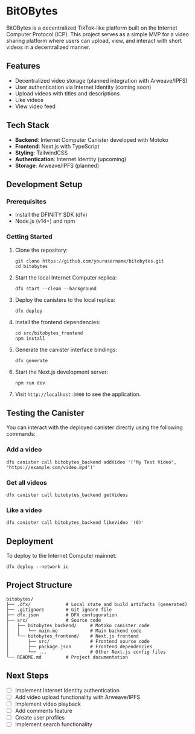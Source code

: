 # BitOBytes

BitOBytes is a decentralized TikTok-like platform built on the Internet Computer Protocol (ICP). This project serves as a simple MVP for a video sharing platform where users can upload, view, and interact with short videos in a decentralized manner.

## Features

- Decentralized video storage (planned integration with Arweave/IPFS)
- User authentication via Internet Identity (coming soon)
- Upload videos with titles and descriptions
- Like videos
- View video feed

## Tech Stack

- **Backend**: Internet Computer Canister developed with Motoko
- **Frontend**: Next.js with TypeScript
- **Styling**: TailwindCSS
- **Authentication**: Internet Identity (upcoming)
- **Storage**: Arweave/IPFS (planned)

## Development Setup

### Prerequisites

- Install the DFINITY SDK (dfx)
- Node.js (v14+) and npm

### Getting Started

1. Clone the repository:
   ```
   git clone https://github.com/yourusername/bitobytes.git
   cd bitobytes
   ```

2. Start the local Internet Computer replica:
   ```
   dfx start --clean --background
   ```

3. Deploy the canisters to the local replica:
   ```
   dfx deploy
   ```

4. Install the frontend dependencies:
   ```
   cd src/bitobytes_frontend
   npm install
   ```

5. Generate the canister interface bindings:
   ```
   dfx generate
   ```

6. Start the Next.js development server:
   ```
   npm run dev
   ```

7. Visit `http://localhost:3000` to see the application.

## Testing the Canister

You can interact with the deployed canister directly using the following commands:

### Add a video
```
dfx canister call bitobytes_backend addVideo '("My Test Video", "https://example.com/video.mp4")'
```

### Get all videos
```
dfx canister call bitobytes_backend getVideos
```

### Like a video
```
dfx canister call bitobytes_backend likeVideo '(0)'
```

## Deployment

To deploy to the Internet Computer mainnet:

```
dfx deploy --network ic
```

## Project Structure

```
bitobytes/
├── .dfx/             # Local state and build artifacts (generated)
├── .gitignore        # Git ignore file
├── dfx.json          # DFX configuration
├── src/              # Source code
│   ├── bitobytes_backend/     # Motoko canister code
│   │   └── main.mo            # Main backend code
│   └── bitobytes_frontend/    # Next.js frontend
│       ├── src/               # Frontend source code
│       ├── package.json       # Frontend dependencies
│       └── ...                # Other Next.js config files
└── README.md         # Project documentation
```

## Next Steps

- [ ] Implement Internet Identity authentication
- [ ] Add video upload functionality with Arweave/IPFS
- [ ] Implement video playback
- [ ] Add comments feature
- [ ] Create user profiles
- [ ] Implement search functionality
